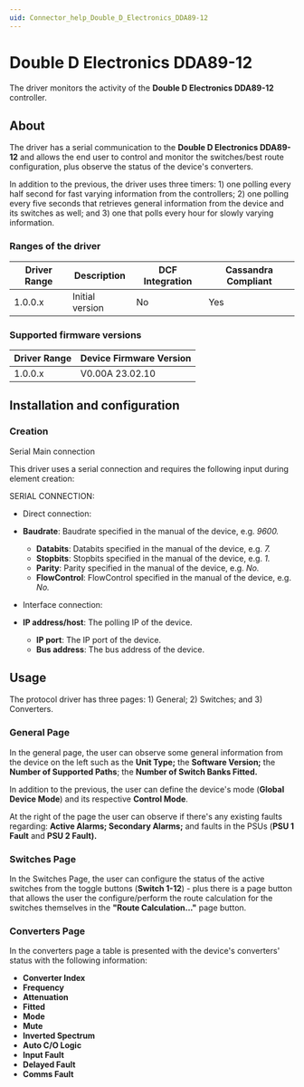 ```yaml
---
uid: Connector_help_Double_D_Electronics_DDA89-12
---
```


# Double D Electronics DDA89-12

The driver monitors the activity of the **Double D Electronics DDA89-12** controller.

## About

The driver has a serial communication to the **Double D Electronics DDA89-12** and allows the end user to control and monitor the switches/best route configuration, plus observe the status of the device's converters.

In addition to the previous, the driver uses three timers: 1) one polling every half second for fast varying information from the controllers; 2) one polling every five seconds that retrieves general information from the device and its switches as well; and 3) one that polls every hour for slowly varying information.

### Ranges of the driver

| **Driver Range** | **Description** | **DCF Integration** | **Cassandra Compliant** |
|------------------|-----------------|---------------------|-------------------------|
| 1.0.0.x          | Initial version | No                  | Yes                     |

### Supported firmware versions

| **Driver Range** | **Device Firmware Version** |
|------------------|-----------------------------|
| 1.0.0.x          | V0.00A 23.02.10             |

## Installation and configuration

### Creation

Serial Main connection

This driver uses a serial connection and requires the following input during element creation:

SERIAL CONNECTION:

- Direct connection:

- **Baudrate**: Baudrate specified in the manual of the device, e.g. *9600.*
  - **Databits**: Databits specified in the manual of the device, e.g. *7.*
  - **Stopbits**: Stopbits specified in the manual of the device, e.g. *1.*
  - **Parity**: Parity specified in the manual of the device, e.g. *No.*
  - **FlowControl**: FlowControl specified in the manual of the device, e.g. *No.*

- Interface connection:

- **IP address/host**: The polling IP of the device.
  - **IP port**: The IP port of the device.
  - **Bus address**: The bus address of the device.

## Usage

The protocol driver has three pages: 1) General; 2) Switches; and 3) Converters.

### General Page

In the general page, the user can observe some general information from the device on the left such as the **Unit Type;** the **Software Version;** the **Number of Supported Paths**; the **Number of Switch Banks Fitted.**

In addition to the previous, the user can define the device's mode (**Global Device Mode**) and its respective **Control Mode**.

At the right of the page the user can observe if there's any existing faults regarding: **Active Alarms; Secondary Alarms;** and faults in the PSUs (**PSU 1 Fault** and **PSU 2 Fault).**

### Switches Page

In the Switches Page, the user can configure the status of the active switches from the toggle buttons (**Switch 1-12**) - plus there is a page button that allows the user the configure/perform the route calculation for the switches themselves in the **"Route Calculation..."** page button.

### Converters Page

In the converters page a table is presented with the device's converters' status with the following information:

- **Converter Index**
- **Frequency**
- **Attenuation**
- **Fitted**
- **Mode**
- **Mute**
- **Inverted Spectrum**
- **Auto C/O Logic**
- **Input Fault**
- **Delayed Fault**
- **Comms Fault**
